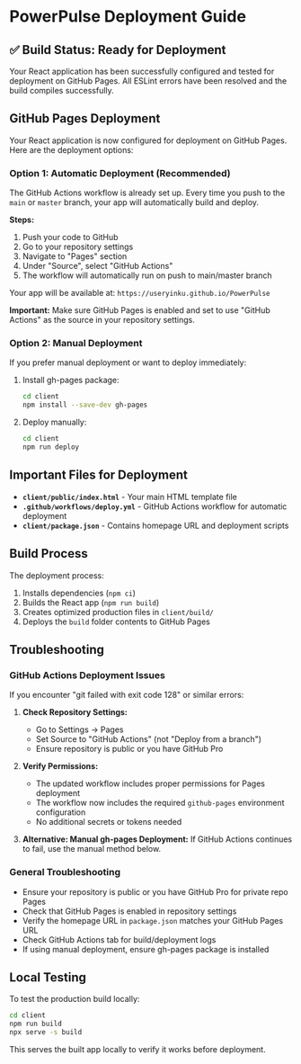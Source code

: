 # PowerPulse Deployment Guide

## ✅ Build Status: Ready for Deployment

Your React application has been successfully configured and tested for deployment on GitHub Pages. All ESLint errors have been resolved and the build compiles successfully.

## GitHub Pages Deployment

Your React application is now configured for deployment on GitHub Pages. Here are the deployment options:

### Option 1: Automatic Deployment (Recommended)

The GitHub Actions workflow is already set up. Every time you push to the `main` or `master` branch, your app will automatically build and deploy.

**Steps:**
1. Push your code to GitHub
2. Go to your repository settings
3. Navigate to "Pages" section
4. Under "Source", select "GitHub Actions"
5. The workflow will automatically run on push to main/master branch

Your app will be available at: `https://useryinku.github.io/PowerPulse`

**Important:** Make sure GitHub Pages is enabled and set to use "GitHub Actions" as the source in your repository settings.

### Option 2: Manual Deployment

If you prefer manual deployment or want to deploy immediately:

1. Install gh-pages package:
   ```bash
   cd client
   npm install --save-dev gh-pages
   ```

2. Deploy manually:
   ```bash
   cd client
   npm run deploy
   ```

## Important Files for Deployment

- **`client/public/index.html`** - Your main HTML template file
- **`.github/workflows/deploy.yml`** - GitHub Actions workflow for automatic deployment
- **`client/package.json`** - Contains homepage URL and deployment scripts

## Build Process

The deployment process:
1. Installs dependencies (`npm ci`)
2. Builds the React app (`npm run build`)
3. Creates optimized production files in `client/build/`
4. Deploys the `build` folder contents to GitHub Pages

## Troubleshooting

### GitHub Actions Deployment Issues

If you encounter "git failed with exit code 128" or similar errors:

1. **Check Repository Settings:**
   - Go to Settings → Pages
   - Set Source to "GitHub Actions" (not "Deploy from a branch")
   - Ensure repository is public or you have GitHub Pro

2. **Verify Permissions:**
   - The updated workflow includes proper permissions for Pages deployment
   - The workflow now includes the required `github-pages` environment configuration
   - No additional secrets or tokens needed

3. **Alternative: Manual gh-pages Deployment:**
   If GitHub Actions continues to fail, use the manual method below.

### General Troubleshooting

- Ensure your repository is public or you have GitHub Pro for private repo Pages
- Check that GitHub Pages is enabled in repository settings
- Verify the homepage URL in `package.json` matches your GitHub Pages URL
- Check GitHub Actions tab for build/deployment logs
- If using manual deployment, ensure gh-pages package is installed

## Local Testing

To test the production build locally:
```bash
cd client
npm run build
npx serve -s build
```

This serves the built app locally to verify it works before deployment.
